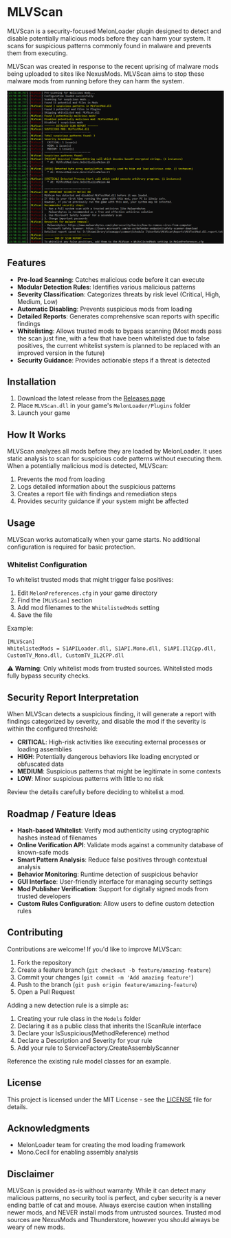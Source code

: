 # MLVScan

MLVScan is a security-focused MelonLoader plugin designed to detect and disable potentially malicious mods before they can harm your system. It scans for suspicious patterns commonly found in malware and prevents them from executing.

MLVScan was created in response to the recent uprising of malware mods being uploaded to sites like NexusMods. MLVScan aims to stop these malware mods from running before they can harm the system.

![MLVScan Example](https://raw.githubusercontent.com/ifBars/MLVScan/refs/heads/master/example.png)

## Features

- **Pre-load Scanning**: Catches malicious code before it can execute
- **Modular Detection Rules**: Identifies various malicious patterns
- **Severity Classification**: Categorizes threats by risk level (Critical, High, Medium, Low)
- **Automatic Disabling**: Prevents suspicious mods from loading
- **Detailed Reports**: Generates comprehensive scan reports with specific findings
- **Whitelisting**: Allows trusted mods to bypass scanning (Most mods pass the scan just fine, with a few that have been whitelisted due to false positives, the current whitelist system is planned to be replaced with an improved version in the future)
- **Security Guidance**: Provides actionable steps if a threat is detected

## Installation

1. Download the latest release from the [Releases page](https://github.com/ifBars/MLVScan/releases)
2. Place `MLVScan.dll` in your game's `MelonLoader/Plugins` folder
3. Launch your game

## How It Works

MLVScan analyzes all mods before they are loaded by MelonLoader. It uses static analysis to scan for suspicious code patterns without executing them. When a potentially malicious mod is detected, MLVScan:

1. Prevents the mod from loading
2. Logs detailed information about the suspicious patterns
3. Creates a report file with findings and remediation steps
4. Provides security guidance if your system might be affected

## Usage

MLVScan works automatically when your game starts. No additional configuration is required for basic protection.

### Whitelist Configuration

To whitelist trusted mods that might trigger false positives:

1. Edit `MelonPreferences.cfg` in your game directory
2. Find the `[MLVScan]` section
3. Add mod filenames to the `WhitelistedMods` setting
4. Save the file

Example:

```
[MLVScan]
WhitelistedMods = S1APILoader.dll, S1API.Mono.dll, S1API.Il2Cpp.dll, CustomTV_Mono.dll, CustomTV_IL2CPP.dll
```

⚠️ **Warning**: Only whitelist mods from trusted sources. Whitelisted mods fully bypass security checks.

## Security Report Interpretation

When MLVScan detects a suspicious finding, it will generate a report with findings categorized by severity, and disable the mod if the severity is within the configured threshold:

- **CRITICAL**: High-risk activities like executing external processes or loading assemblies
- **HIGH**: Potentially dangerous behaviors like loading encrypted or obfuscated data
- **MEDIUM**: Suspicious patterns that might be legitimate in some contexts
- **LOW**: Minor suspicious patterns with little to no risk

Review the details carefully before deciding to whitelist a mod.

## Roadmap / Feature Ideas

- **Hash-based Whitelist**: Verify mod authenticity using cryptographic hashes instead of filenames
- **Online Verification API**: Validate mods against a community database of known-safe mods
- **Smart Pattern Analysis**: Reduce false positives through contextual analysis
- **Behavior Monitoring**: Runtime detection of suspicious behavior
- **GUI Interface**: User-friendly interface for managing security settings
- **Mod Publisher Verification**: Support for digitally signed mods from trusted developers
- **Custom Rules Configuration**: Allow users to define custom detection rules

## Contributing

Contributions are welcome! If you'd like to improve MLVScan:

1. Fork the repository
2. Create a feature branch (`git checkout -b feature/amazing-feature`)
3. Commit your changes (`git commit -m 'Add amazing feature'`)
4. Push to the branch (`git push origin feature/amazing-feature`)
5. Open a Pull Request

Adding a new detection rule is a simple as:

1. Creating your rule class in the `Models` folder
2. Declaring it as a public class that inherits the IScanRule interface
3. Declare your IsSuspicious(MethodReference) method
4. Declare a Description and Severity for your rule
5. Add your rule to ServiceFactory.CreateAssemblyScanner

Reference the existing rule model classes for an example.

## License

This project is licensed under the MIT License - see the [LICENSE](LICENSE) file for details.

## Acknowledgments

- MelonLoader team for creating the mod loading framework
- Mono.Cecil for enabling assembly analysis

## Disclaimer

MLVScan is provided as-is without warranty. While it can detect many malicious patterns, no security tool is perfect, and cyber security is a never ending battle of cat and mouse. Always exercise caution when installing newer mods, and NEVER install mods from untrusted sources. Trusted mod sources are NexusMods and Thunderstore, however you should always be weary of new mods.
